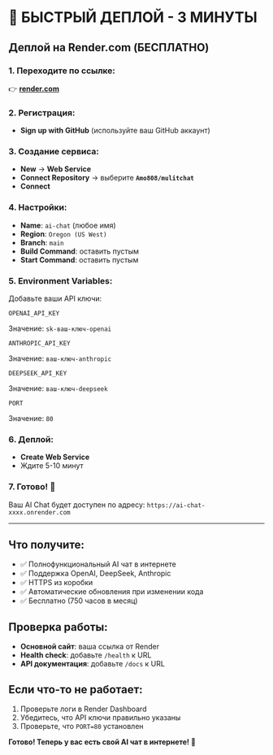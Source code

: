 # 🚀 БЫСТРЫЙ ДЕПЛОЙ - 3 МИНУТЫ

## Деплой на Render.com (БЕСПЛАТНО)

### 1. Переходите по ссылке:
👉 **[render.com](https://render.com)** 

### 2. Регистрация:
- **Sign up with GitHub** (используйте ваш GitHub аккаунт)

### 3. Создание сервиса:
- **New** → **Web Service**
- **Connect Repository** → выберите **`Amo808/mulitchat`**
- **Connect**

### 4. Настройки:
- **Name**: `ai-chat` (любое имя)
- **Region**: `Oregon (US West)`
- **Branch**: `main`
- **Build Command**: оставить пустым
- **Start Command**: оставить пустым

### 5. Environment Variables:
Добавьте ваши API ключи:

```
OPENAI_API_KEY
```
Значение: `sk-ваш-ключ-openai`

```
ANTHROPIC_API_KEY
```
Значение: `ваш-ключ-anthropic`

```
DEEPSEEK_API_KEY
```
Значение: `ваш-ключ-deepseek`

```
PORT
```
Значение: `80`

### 6. Деплой:
- **Create Web Service**
- Ждите 5-10 минут

### 7. Готово! 🎉
Ваш AI Chat будет доступен по адресу:
`https://ai-chat-xxxx.onrender.com`

---

## Что получите:
- ✅ Полнофункциональный AI чат в интернете
- ✅ Поддержка OpenAI, DeepSeek, Anthropic
- ✅ HTTPS из коробки
- ✅ Автоматические обновления при изменении кода
- ✅ Бесплатно (750 часов в месяц)

## Проверка работы:
- **Основной сайт**: ваша ссылка от Render
- **Health check**: добавьте `/health` к URL
- **API документация**: добавьте `/docs` к URL

## Если что-то не работает:
1. Проверьте логи в Render Dashboard
2. Убедитесь, что API ключи правильно указаны
3. Проверьте, что `PORT=80` установлен

**Готово! Теперь у вас есть свой AI чат в интернете! 🚀**
